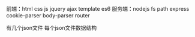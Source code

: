 前端：html css js jquery ajax template es6
服务端：nodejs fs path express cookie-parser body-parser router 

有几个json文件 每个json文件数据结构 